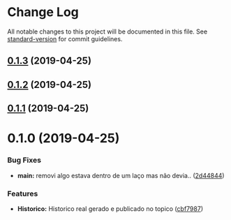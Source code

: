 # Change Log

All notable changes to this project will be documented in this file. See [standard-version](https://github.com/conventional-changelog/standard-version) for commit guidelines.

## [0.1.3](https://gitlab.es.gov.br/espm/Transcol-Online/Realtime/gera-historico-real/compare/v0.1.2...v0.1.3) (2019-04-25)



## [0.1.2](https://gitlab.es.gov.br/espm/Transcol-Online/Realtime/gera-historico-real/compare/v0.1.1...v0.1.2) (2019-04-25)



## [0.1.1](https://gitlab.es.gov.br/espm/Transcol-Online/Realtime/gera-historico-real/compare/v0.1.0...v0.1.1) (2019-04-25)



# 0.1.0 (2019-04-25)


### Bug Fixes

* **main:** removi algo estava dentro de um laço mas não devia.. ([2d44844](https://gitlab.es.gov.br/espm/Transcol-Online/Realtime/gera-historico-real/commit/2d44844))


### Features

* **Historico:** Historico real gerado e publicado no topico ([cbf7987](https://gitlab.es.gov.br/espm/Transcol-Online/Realtime/gera-historico-real/commit/cbf7987))
